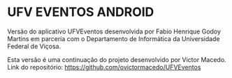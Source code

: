 # UFV EVENTOS ANDROID
Versão do aplicativo UFVEventos desenvolvida por Fabio Henrique Godoy Martins em parceria com o Departamento de Informática da Universidade Federal de Viçosa.

Esta versão é uma continuação do projeto desenvolvido por Victor Macedo. Link do repositório:
https://github.com/ovictormacedo/UFVEventos
